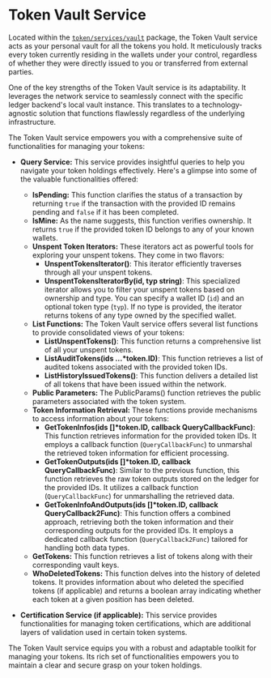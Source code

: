 # Token Vault Service

Located within the [`token/services/vault`](./../../token/services/vault) package, the Token Vault service acts as your personal vault for all the tokens you hold.
It meticulously tracks every token currently residing in the wallets under your control, regardless of whether they were directly issued to you or transferred from external parties.

One of the key strengths of the Token Vault service is its adaptability.
It leverages the network service to seamlessly connect with the specific ledger backend's local vault instance.
This translates to a technology-agnostic solution that functions flawlessly regardless of the underlying infrastructure.

The Token Vault service empowers you with a comprehensive suite of functionalities for managing your tokens:

* **Query Service:** This service provides insightful queries to help you navigate your token holdings effectively.
  Here's a glimpse into some of the valuable functionalities offered:

    * **IsPending:** This function clarifies the status of a transaction by returning `true` if the transaction with the provided ID remains pending and `false` if it has been completed.
    * **IsMine:** As the name suggests, this function verifies ownership. It returns `true` if the provided token ID belongs to any of your known wallets.
    * **Unspent Token Iterators:** These iterators act as powerful tools for exploring your unspent tokens. They come in two flavors:
        * **UnspentTokensIterator()**: This iterator efficiently traverses through all your unspent tokens.
        * **UnspentTokensIteratorBy(id, typ string)**: This specialized iterator allows you to filter your unspent tokens based on ownership and type. You can specify a wallet ID (`id`) and an optional token type (`typ`). If no type is provided, the iterator returns tokens of any type owned by the specified wallet.
    * **List Functions:** The Token Vault service offers several list functions to provide consolidated views of your tokens:
        * **ListUnspentTokens()**: This function returns a comprehensive list of all your unspent tokens.
        * **ListAuditTokens(ids ...*token.ID)**: This function retrieves a list of audited tokens associated with the provided token IDs.
        * **ListHistoryIssuedTokens()**: This function delivers a detailed list of all tokens that have been issued within the network.
    * **Public Parameters:** The PublicParams() function retrieves the public parameters associated with the token system.
    * **Token Information Retrieval:** These functions provide mechanisms to access information about your tokens:
        * **GetTokenInfos(ids []*token.ID, callback QueryCallbackFunc)**: This function retrieves information for the provided token IDs. It employs a callback function (`QueryCallbackFunc`) to unmarshal the retrieved token information for efficient processing.
        * **GetTokenOutputs(ids []*token.ID, callback QueryCallbackFunc)**: Similar to the previous function, this function retrieves the raw token outputs stored on the ledger for the provided IDs. It utilizes a callback function (`QueryCallbackFunc`) for unmarshalling the retrieved data.
        * **GetTokenInfoAndOutputs(ids []*token.ID, callback QueryCallback2Func)**: This function offers a combined approach, retrieving both the token information and their corresponding outputs for the provided IDs. It employs a dedicated callback function (`QueryCallback2Func`) tailored for handling both data types.
    * **GetTokens:** This function retrieves a list of tokens along with their corresponding vault keys.
    * **WhoDeletedTokens:** This function delves into the history of deleted tokens. It provides information about who deleted the specified tokens (if applicable) and returns a boolean array indicating whether each token at a given position has been deleted.

* **Certification Service (if applicable):**
  This service provides functionalities for managing token certifications, which are additional layers of validation used in certain token systems.

The Token Vault service equips you with a robust and adaptable toolkit for managing your tokens.
Its rich set of functionalities empowers you to maintain a clear and secure grasp on your token holdings.
